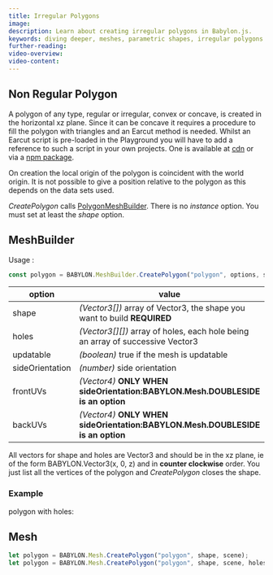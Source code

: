 ```yaml
---
title: Irregular Polygons
image:
description: Learn about creating irregular polygons in Babylon.js.
keywords: diving deeper, meshes, parametric shapes, irregular polygons
further-reading:
video-overview:
video-content:
---
```


## Non Regular Polygon

A polygon of any type, regular or irregular, convex or concave, is created in the horizontal xz plane. Since it can be concave it requires a procedure to fill the polygon with triangles and an Earcut method is needed. Whilst an Earcut script is pre-loaded in the Playground you will have to add a reference to such a script in your own projects. One is available at [cdn](https://unpkg.com/earcut@2.1.1/dist/earcut.min.js) or via a [npm package](https://github.com/mapbox/earcut#install).

On creation the local origin of the polygon is coincident with the world origin. It is not possible to give a position relative to the polygon as this depends on the data sets used.

_CreatePolygon_ calls [PolygonMeshBuilder](/features/featuresDeepDive/mesh/creation/param/polyMeshBuilder). There is no _instance_ option. You must set at least the _shape_ option.

## MeshBuilder

Usage :

```javascript
const polygon = BABYLON.MeshBuilder.CreatePolygon("polygon", options, scene); //scene is optional and defaults to the current scene
```

| option          | value                                                                          | default value     |
| --------------- | ------------------------------------------------------------------------------ | ----------------- |
| shape           | _(Vector3[])_ array of Vector3, the shape you want to build **REQUIRED**       |
| holes           | _(Vector3[][])_ array of holes, each hole being an array of successive Vector3 | []                |
| updatable       | _(boolean)_ true if the mesh is updatable                                      | false             |
| sideOrientation | _(number)_ side orientation                                                    | DEFAULTSIDE       |
| frontUVs        | _(Vector4)_ **ONLY WHEN sideOrientation:BABYLON.Mesh.DOUBLESIDE is an option** | Vector4(0,0, 1,1) |
| backUVs         | _(Vector4)_ **ONLY WHEN sideOrientation:BABYLON.Mesh.DOUBLESIDE is an option** | Vector4(0,0, 1,1) |

All vectors for shape and holes are Vector3 and should be in the xz plane, ie of the form BABYLON.Vector3(x, 0, z) and in **counter clockwise** order. You just list all the vertices of the polygon and _CreatePolygon_ closes the shape.

### Example

polygon with holes: <Playground id="#ZD60FU" title="Create a Polygon With Holes" description="Simple example of creating a polygon with holes."/>

## Mesh

```javascript
let polygon = BABYLON.Mesh.CreatePolygon("polygon", shape, scene);
let polygon = BABYLON.Mesh.CreatePolygon("polygon", shape, scene, holes, updatable, sideOrientation); //optional parameters after scene
```
